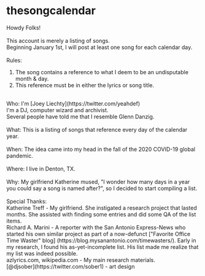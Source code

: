 # thesongcalendar

Howdy Folks!<br><br>
This account is merely a listing of songs.<br>
Beginning January 1st, I will post at least one song for each calendar day.<br>
<br>
Rules:<br>
1. The song contains a reference to what I deem to be an undisputable month & day.<br>
2. This reference must be in either the lyrics or song title.<br>
<br>
Who: I'm [Joey Liechty](https://twitter.com/yeahdef)<br>
I'm a DJ, computer wizard and archivist.<br>
Several people have told me that I resemble Glenn Danzig.<br>
<br>
What: This is a listing of songs that reference every day of the calendar year.<br>
<br>
When: The idea came into my head in the fall of the 2020 COVID-19 global pandemic.<br>
<br>
Where: I live in Denton, TX.<br>
<br>
Why: My girlfriend Katherine mused, "I wonder how many days in a year you could say a song is named after?", so I decided to start compiling a list.<br>
<br>
Special Thanks:<br>
Katherine Treff - My girlfriend. She instigated a research project that lasted months. She assisted with finding some entries and did some QA of the list items.<br>
Richard A. Marini - A reporter with the San Antonio Express-News who started his own similar project as part of a now-defunct ["Favorite Office Time Waster" blog] (https://blog.mysanantonio.com/timewasters/). Early in my research, I found his as-yet-incomplete list. His list made me realize that my list was indeed possible.<br>
azlyrics.com, wikipedia.com - My main research materials.<br>
[@djsober](https://twitter.com/sober1) - art design
